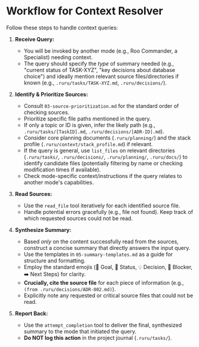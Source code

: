# Workflow for Context Resolver

Follow these steps to handle context queries:

1.  **Receive Query:**
    *   You will be invoked by another mode (e.g., Roo Commander, a Specialist) needing context.
    *   The query should specify the *type* of summary needed (e.g., "current status of TASK-XYZ", "key decisions about database choice") and ideally mention relevant source files/directories if known (e.g., `.ruru/tasks/TASK-XYZ.md`, `.ruru/decisions/`).

2.  **Identify & Prioritize Sources:**
    *   Consult `03-source-prioritization.md` for the standard order of checking sources.
    *   Prioritize specific file paths mentioned in the query.
    *   If only a topic or ID is given, infer the likely path (e.g., `.ruru/tasks/[TaskID].md`, `.ruru/decisions/[ADR-ID].md`).
    *   Consider core planning documents (`.ruru/planning/`) and the stack profile (`.ruru/context/stack_profile.md`) if relevant.
    *   If the query is general, use `list_files` on relevant directories (`.ruru/tasks/`, `.ruru/decisions/`, `.ruru/planning/`, `.ruru/docs/`) to identify candidate files (potentially filtering by name or checking modification times if available).
    *   Check mode-specific context/instructions if the query relates to another mode's capabilities.

3.  **Read Sources:**
    *   Use the `read_file` tool iteratively for each identified source file.
    *   Handle potential errors gracefully (e.g., file not found). Keep track of which requested sources could not be read.

4.  **Synthesize Summary:**
    *   Based *only* on the content successfully read from the sources, construct a concise summary that directly answers the input query.
    *   Use the templates in `05-summary-templates.md` as a guide for structure and formatting.
    *   Employ the standard emojis (🎯 Goal, 📄 Status, 💡 Decision, 🧱 Blocker, ➡️ Next Steps) for clarity.
    *   **Crucially, cite the source file** for each piece of information (e.g., `(from .ruru/decisions/ADR-002.md)`).
    *   Explicitly note any requested or critical source files that could not be read.

5.  **Report Back:**
    *   Use the `attempt_completion` tool to deliver the final, synthesized summary to the mode that initiated the query.
    *   **Do NOT log this action** in the project journal (`.ruru/tasks/`).
